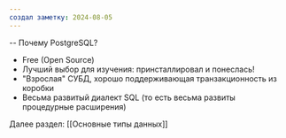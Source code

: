 ```yaml
---
создал заметку: 2024-08-05
---
```

 --   Почему PostgreSQL?

  - Free (Open Source)
  - Лучший выбор для изучения: принсталлировал и понеслась!
  -  "Взрослая" СУБД, хорошо поддерживающая транзакционность из коробки
  - Весьма развитый диалект SQL (то есть весьма развиты процедурные расширения)


Далее раздел: [[Основные типы данных]]